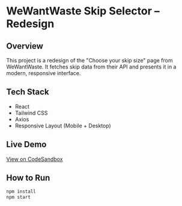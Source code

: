 # WeWantWaste Skip Selector – Redesign

## Overview
This project is a redesign of the "Choose your skip size" page from WeWantWaste. It fetches skip data from their API and presents it in a modern, responsive interface.

##  Tech Stack
- React
- Tailwind CSS
- Axios
- Responsive Layout (Mobile + Desktop)

##  Live Demo
 [View on CodeSandbox](https://codesandbox.io/p/sandbox/p8vpnt)

##  How to Run
```bash
npm install
npm start
